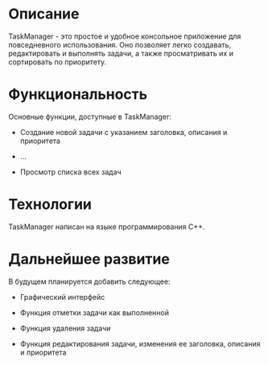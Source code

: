 # Описание
TaskManager - это простое и удобное консольное приложение для повседневного использования. Оно позволяет легко создавать, редактировать и выполнять задачи, а также просматривать их и сортировать по приоритету.
# Функциональность
Основные функции, доступные в TaskManager:
- Создание новой задачи с указанием заголовка, описания и приоритета

- ...

- Просмотр списка всех задач
# Технологии
TaskManager написан на языке программирования C++.
# Дальнейшее развитие
В будущем планируется добавить следующее:
- Графический интерфейс

- Функция отметки задачи как выполненной

- Функция удаления задачи

- Функция редактирования задачи, изменения ее заголовка, описания и приоритета
